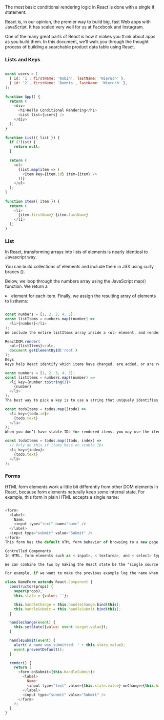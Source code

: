The most basic conditional rendering logic in React is done with a single if statement. 

React is, in our opinion, the premier way to build big, fast Web apps with JavaScript. It has scaled very well for us at Facebook and Instagram.

One of the many great parts of React is how it makes you think about apps as you build them. In this document, we’ll walk you through the thought process of building a searchable product data table using React. 


### Lists and Keys

```javascript

const users = [
  { id: '1', firstName: 'Robin', lastName: 'Wieruch' },
  { id: '2', firstName: 'Dennis', lastName: 'Wieruch' },
];
 
function App() {
  return (
    <div>
      <h1>Hello Conditional Rendering</h1>
      <List list={users} />
    </div>
  );
}
 
function List({ list }) {
  if (!list) {
    return null;
  }
 
  return (
    <ul>
      {list.map(item => (
        <Item key={item.id} item={item} />
      ))}
    </ul>
  );
}
 
function Item({ item }) {
  return (
    <li>
      {item.firstName} {item.lastName}
    </li>
  );
}
```

### List
In React, transforming arrays into lists of elements is nearly identical to Javascript way.

You can build collections of elements and include them in JSX using curly braces {}.

Below, we loop through the numbers array using the JavaScript map() function. We return a <li> element for each item. Finally, we assign the resulting array of elements to listItems:
```javascript

const numbers = [1, 2, 3, 4, 5];
const listItems = numbers.map((number) =>
  <li>{number}</li>
);
We include the entire listItems array inside a <ul> element, and render it to the DOM:

ReactDOM.render(
  <ul>{listItems}</ul>,
  document.getElementById('root')
);
Keys
Keys help React identify which items have changed, are added, or are removed. Keys should be given to the elements inside the array to give the elements a stable identity:

const numbers = [1, 2, 3, 4, 5];
const listItems = numbers.map((number) =>
  <li key={number.toString()}>
    {number}
  </li>
);
The best way to pick a key is to use a string that uniquely identifies a list item among its siblings. Most often you would use IDs from your data as keys:

const todoItems = todos.map((todo) =>
  <li key={todo.id}>
    {todo.text}
  </li>
);
When you don’t have stable IDs for rendered items, you may use the item index as a key as a last resort:

const todoItems = todos.map((todo, index) =>
  // Only do this if items have no stable IDs
  <li key={index}>
    {todo.text}
  </li>
);
```

### Forms

HTML form elements work a little bit differently from other DOM elements in React, because form elements naturally keep some internal state. For example, this form in plain HTML accepts a single name:

```javascript

<form>
  <label>
    Name:
    <input type="text" name="name" />
  </label>
  <input type="submit" value="Submit" />
</form>
This form has the default HTML form behavior of browsing to a new page when the user submits the form. If you want this behavior in React, it just works. But in most cases, it’s convenient to have a JavaScript function that handles the submission of the form and has access to the data that the user entered into the form. The standard way to achieve this is with a technique called “controlled components”.

Controlled Components
In HTML, form elements such as < input>, < textarea>, and < select> typically maintain their own state and update it based on user input. In React, mutable state is typically kept in the state property of components, and only updated with setState().

We can combine the two by making the React state be the “single source of truth”. Then the React component that renders a form also controls what happens in that form on subsequent user input. An input form element whose value is controlled by React in this way is called a “controlled component”.

For example, if we want to make the previous example log the name when it is submitted, we can write the form as a controlled component:

class NameForm extends React.Component {
  constructor(props) {
    super(props);
    this.state = {value: ''};

    this.handleChange = this.handleChange.bind(this);
    this.handleSubmit = this.handleSubmit.bind(this);
  }

  handleChange(event) {
    this.setState({value: event.target.value});
  }

  handleSubmit(event) {
    alert('A name was submitted: ' + this.state.value);
    event.preventDefault();
  }

  render() {
    return (
      <form onSubmit={this.handleSubmit}>
        <label>
          Name:
          <input type="text" value={this.state.value} onChange={this.handleChange} />
        </label>
        <input type="submit" value="Submit" />
      </form>
    );
  }
}
  ```
